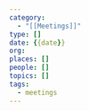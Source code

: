 ```yaml
---
category:
  - "[[Meetings]]"
type: []
date: {{date}}
org: 
places: []
people: []
topics: []
tags:
  - meetings
---
```

